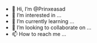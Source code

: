 - 👋 Hi, I’m @Prinxeasad
- 👀 I’m interested in ...
- 🌱 I’m currently learning ...
- 💞️ I’m looking to collaborate on ...
- 📫 How to reach me ...

<!---
Prinxeasad/Prinxeasad is a ✨ special ✨ repository because its `README.md` (this file) appears on your GitHub profile.
You can click the Preview link to take a look at your changes.
--->
